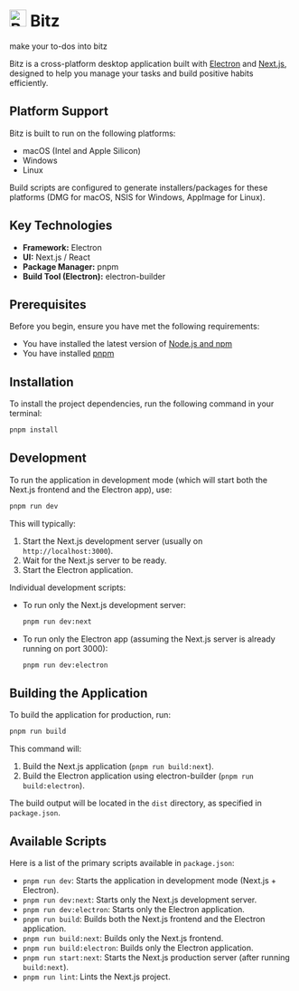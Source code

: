 # <img src="components/ui/BitzLogo.svg" alt="Bitz Logo" width="30" height="30" /> Bitz

make your to-dos into bitz

Bitz is a cross-platform desktop application built with [Electron](https://www.electronjs.org/) and [Next.js](https://nextjs.org/), designed to help you manage your tasks and build positive habits efficiently.

## Platform Support

Bitz is built to run on the following platforms:
*   macOS (Intel and Apple Silicon)
*   Windows
*   Linux

Build scripts are configured to generate installers/packages for these platforms (DMG for macOS, NSIS for Windows, AppImage for Linux).

## Key Technologies

*   **Framework:** Electron
*   **UI:** Next.js / React
*   **Package Manager:** pnpm
*   **Build Tool (Electron):** electron-builder

## Prerequisites

Before you begin, ensure you have met the following requirements:
*   You have installed the latest version of [Node.js and npm](https://nodejs.org/en/download/)
*   You have installed [pnpm](https://pnpm.io/installation)

## Installation

To install the project dependencies, run the following command in your terminal:

```bash
pnpm install
```

## Development

To run the application in development mode (which will start both the Next.js frontend and the Electron app), use:

```bash
pnpm run dev
```

This will typically:
1.  Start the Next.js development server (usually on `http://localhost:3000`).
2.  Wait for the Next.js server to be ready.
3.  Start the Electron application.

Individual development scripts:
*   To run only the Next.js development server:
    ```bash
    pnpm run dev:next
    ```
*   To run only the Electron app (assuming the Next.js server is already running on port 3000):
    ```bash
    pnpm run dev:electron
    ```

## Building the Application

To build the application for production, run:

```bash
pnpm run build
```
This command will:
1.  Build the Next.js application (`pnpm run build:next`).
2.  Build the Electron application using electron-builder (`pnpm run build:electron`).

The build output will be located in the `dist` directory, as specified in `package.json`.

## Available Scripts

Here is a list of the primary scripts available in `package.json`:

*   `pnpm run dev`: Starts the application in development mode (Next.js + Electron).
*   `pnpm run dev:next`: Starts only the Next.js development server.
*   `pnpm run dev:electron`: Starts only the Electron application.
*   `pnpm run build`: Builds both the Next.js frontend and the Electron application.
*   `pnpm run build:next`: Builds only the Next.js frontend.
*   `pnpm run build:electron`: Builds only the Electron application.
*   `pnpm run start:next`: Starts the Next.js production server (after running `build:next`).
*   `pnpm run lint`: Lints the Next.js project.

